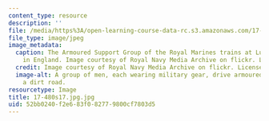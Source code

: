 ```yaml
---
content_type: resource
description: ''
file: /media/https%3A/open-learning-course-data-rc.s3.amazonaws.com/17-480-understanding-military-operations-spring-2017/52bb0240f2e683f082779800cf7803d5_17-480s17.jpg.jpg
file_type: image/jpeg
image_metadata:
  caption: The Armoured Support Group of the Royal Marines trains at Lulworth Range
    in England. Image courtesy of Royal Navy Media Archive on flickr. License BY-NC.
  credit: Image courtesy of Royal Navy Media Archive on flickr. License BY-NC.
  image-alt: A group of men, each wearing military gear, drive armoured vehicles down
    a dirt road.
resourcetype: Image
title: 17-480s17.jpg.jpg
uid: 52bb0240-f2e6-83f0-8277-9800cf7803d5
---
```

